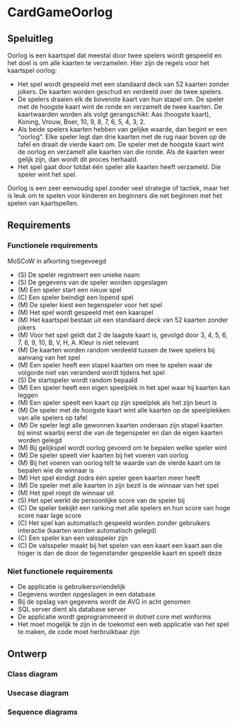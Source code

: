 # CardGameOorlog

## Speluitleg
Oorlog is een kaartspel dat meestal door twee spelers wordt gespeeld en het doel is om alle kaarten te verzamelen. Hier zijn de regels voor het kaartspel oorlog:

- Het spel wordt gespeeld met een standaard deck van 52 kaarten zonder jokers. De kaarten worden geschud en verdeeld over de twee spelers.
- De spelers draaien elk de bovenste kaart van hun stapel om. De speler met de hoogste kaart wint de ronde en verzamelt de twee kaarten. De kaartwaarden worden als volgt gerangschikt: Aas (hoogste kaart), Koning, Vrouw, Boer, 10, 9, 8, 7, 6, 5, 4, 3, 2.
- Als beide spelers kaarten hebben van gelijke waarde, dan begint er een "oorlog". Elke speler legt dan drie kaarten met de rug naar boven op de tafel en draait de vierde kaart om. De speler met de hoogste kaart wint de oorlog en verzamelt alle kaarten van die ronde. Als de kaarten weer gelijk zijn, dan wordt dit proces herhaald.
- Het spel gaat door totdat één speler alle kaarten heeft verzameld. Die speler wint het spel.

Oorlog is een zeer eenvoudig spel zonder veel strategie of tactiek, maar het is leuk om te spelen voor kinderen en beginners die net beginnen met het spelen van kaartspellen.

## Requirements
### Functionele requirements
MoSCoW in afkorting toegevoegd
- (S) De speler registreert een unieke naam
- (S) De gegevens van de speler worden opgeslagen
- (M) Een speler start een nieuw spel
- (C) Een speler beindigt een lopend spel
- (M) De speler kiest een tegenspeler voor het spel
- (M) Het spel wordt gespeeld met een kaarspel
- (M) Het kaartspel bestaat uit een standaard deck van 52 kaarten zonder jokers
- (M) Voor het spel geldt dat 2 de laagste kaart is, gevolgd door 3, 4, 5, 6, 7, 8, 9, 10, B, V, H, A. Kleur is niet relevant
- (M) De kaarten worden random verdeeld tussen de twee spelers bij aanvang van het spel
- (M) Een speler heeft een stapel kaarten om mee te spelen waar de volgorde niet van veranderd wordt tijdens het spel
- (S) De startspeler wordt random bepaald
- (M) Een speler heeft een eigen speelplek in het spel waar hij kaarten kan leggen
- (M) Een speler speelt een kaart op zijn speelplek als het zijn beurt is
- (M) De speler met de hoogste kaart wint alle kaarten op de speelplekken van alle spelers op tafel
- (M) De speler legt alle gewonnen kaarten onderaan zijn stapel kaarten bij winst waarbij eerst die van de tegenspeler en dan de eigen kaarten worden gelegd
- (M) Bij gelijkspel wordt oorlog gevoerd om te bepalen welke speler wint
- (M) De speler speelt vier kaarten bij het voeren van oorlog
- (M) Bij het voeren van oorlog telt te waarde van de vierde kaart om te bepalen wie de winnaar is
- (M) Het spel eindigt zodra één speler geen kaarten meer heeft
- (M) De speler met alle kaarten in zijn bezit is de winnaar van het spel
- (M) Het spel roept de winnaar uit 
- (S) Het spel werkt de persoonlijke score van de speler bij
- (C) De speler bekijkt een ranking met alle spelers en hun score van hoge score naar lage score
- (C) Het spel kan automatisch gespeeld worden zonder gebruikers interactie (kaarten worden automatisch gelegd)
- (C) Een speler kan een valsspeler zijn
- (C) De valsspeler maakt bij het spelen van een kaart een kaart aan die hoger is dan de door de tegenstander gespeelde kaart en speelt deze


### Niet functionele requirements
- De applicatie is gebruikersvriendelijk
- Gegevens worden opgeslagen in een database
- Bij de opslag van gegevens wordt de AVG in acht genomen
- SQL server dient als database server
- De applicatie wordt geprogrammeerd in dotnet core met winforms
- Het moet mogelijk te zijn in de toekomst een web applicatie van het spel te maken, de code moet herbruikbaar zijn

## Ontwerp
### Class diagram

### Usecase diagram

### Sequence diagrams
